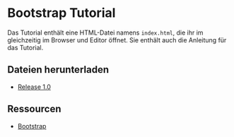 # Bootstrap Tutorial

Das Tutorial enthält eine HTML-Datei namens `index.html`, die ihr im gleichzeitig im Browser und Editor öffnet. Sie enthält auch die Anleitung für das Tutorial.


## Dateien herunterladen

* [Release 1.0](https://github.com/mkraetke/bootstrap-tutorial/releases/tag/1.0)

## Ressourcen

* [Bootstrap](http://getbootstrap.com)
